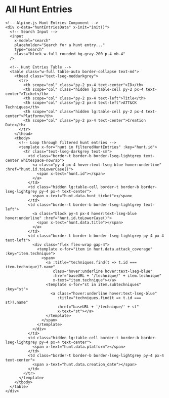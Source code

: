 <Layout title="All Hunts">
  <main class="max-w-screen-xl mx-10 mt-10 2xl:mx-auto">
    <h1 class="my-5 text-2xl font-semibold">All Hunt Entries</h1>

    <!-- Alpine.js Hunt Entries Component -->
    <div x-data="huntEntriesData" x-init="init()">
      <!-- Search Input -->
      <input
        x-model="search"
        placeholder="Search for a hunt entry..."
        type="search"
        class="block w-full rounded bg-gray-200 p-4 mb-4"
      />

      <!-- Hunt Entries Table -->
      <table class="w-full table-auto border-collapse text-md">
        <thead class="text-lseg-meddarkgrey">
          <tr>
            <th scope="col" class="py-2 px-4 text-center">ID</th>
            <th scope="col" class="hidden lg:table-cell py-2 px-4 text-center">Ticket</th>
            <th scope="col" class="py-2 px-4 text-left">Title</th>
            <th scope="col" class="py-2 px-4 text-left">ATT&CK Techniques</th>
            <th scope="col" class="hidden lg:table-cell py-2 px-4 text-center">Platform</th>
            <th scope="col" class="py-2 px-4 text-center">Creation Date</th>
          </tr>
        </thead>
        <tbody>
          <!-- Loop through filtered hunt entries -->
          <template x-for="hunt in filteredHuntEntries" :key="hunt.id">
            <tr class="text-lseg-darkgrey text-sm">
              <td class="border-t border-b border-lseg-lightgrey text-center whitespace-nowrap">
                <a class="py-4 px-4 hover:text-lseg-blue hover:underline" :href="hunt.id.toLowerCase()">
                  <span x-text="hunt.id"></span>
                </a>
              </td>
              <td class="hidden lg:table-cell border-t border-b border-lseg-lightgrey py-4 px-4 text-center">
                <span x-text="hunt.data.hunt_ticket"></span>
              </td>
              <td class="border-t border-b border-lseg-lightgrey text-left">
                <a class="block py-4 px-4 hover:text-lseg-blue hover:underline" :href="hunt.id.toLowerCase()">
                  <span x-text="hunt.data.title"></span>
                </a>
              </td>
              <td class="border-t border-b border-lseg-lightgrey py-4 px-4 text-left">
                <div class="flex flex-wrap gap-4">
                  <template x-for="item in hunt.data.attack_coverage" :key="item.technique">
                    <span>
                      <a :title="techniques.find(t => t.id === item.technique)?.name"
                         class="hover:underline hover:text-lseg-blue"
                         :href="baseURL + '/technique/' + item.technique"
                         x-text="item.technique"></a>
                      <template x-for="st in item.subtechniques" :key="st">
                        <a class="hover:underline hover:text-lseg-blue"
                           :title="techniques.find(t => t.id === st)?.name"
                           :href="baseURL + '/technique/' + st"
                           x-text="st"></a>
                      </template>
                    </span>
                  </template>
                </div>
              </td>
              <td class="hidden lg:table-cell border-t border-b border-lseg-lightgrey py-4 px-4 text-center">
                <span x-text="hunt.data.platform"></span>
              </td>
              <td class="border-t border-b border-lseg-lightgrey py-4 px-4 text-center">
                <span x-text="hunt.data.creation_date"></span>
              </td>
            </tr>
          </template>
        </tbody>
      </table>
    </div>
  </main>
</Layout>

<!-- Alpine.js Logic -->
<script>
  document.addEventListener('alpine:init', () => {
    Alpine.data('huntEntriesData', () => ({
      search: "", // Search term
      allHuntEntries: [], // All hunt entries data

      // Initialize hunt entries by fetching JSON data
      init() {
        try {
          const huntEntriesData = JSON.parse(document.getElementById('huntEntriesData').textContent);
          this.allHuntEntries = huntEntriesData; // Load the hunt entries data
        } catch (error) {
          console.error("Failed to load hunt entries data:", error);
        }
      },

      // Filter the hunt entries based on the search input
      get filteredHuntEntries() {
        if (this.search === "") {
          return this.allHuntEntries; // Return all entries if no search term is entered
        }

        // Return filtered entries based on the search term
        return this.allHuntEntries.filter((hunt) => {
          return (
            hunt.id.toLowerCase().includes(this.search.toLowerCase()) ||
            hunt.data.title.toLowerCase().includes(this.search.toLowerCase()) ||
            hunt.data.hypothesis.toLowerCase().includes(this.search.toLowerCase()) ||
            hunt.data.description.toLowerCase().includes(this.search.toLowerCase())
          );
        });
      },
    }));
  });
</script>

<!-- JSON Data for Hunt Entries -->
<script type="application/json" id="huntEntriesData">
  {{ huntEntries | jsonify }}
</script>

